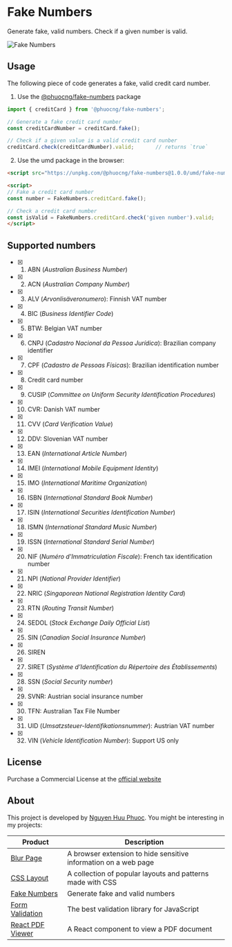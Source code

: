 # Fake Numbers
Generate fake, valid numbers. Check if a given number is valid.

![Fake Numbers](https://fakenumbers.io/assets/screenshot.png)

## Usage

The following piece of code generates a fake, valid credit card number.

1. Use the [@phuocng/fake-numbers](https://www.npmjs.com/package/@phuocng/fake-numbers) package

~~~ javascript
import { creditCard } from '@phuocng/fake-numbers';

// Generate a fake credit card number
const creditCardNumber = creditCard.fake();

// Check if a given value is a valid credit card nunber
creditCard.check(creditCardNumber).valid;       // returns `true`
~~~

2. Use the umd package in the browser:

~~~ html
<script src="https://unpkg.com/@phuocng/fake-numbers@1.0.0/umd/fake-numbers.min.js"></script>

<script>
// Fake a credit card number
const number = FakeNumbers.creditCard.fake();

// Check a credit card number
const isValid = FakeNumbers.creditCard.check('given number').valid;
</script>
~~~

## Supported numbers

* [x] 01. ABN (_Australian Business Number_)
* [x] 02. ACN (_Australian Company Number_)
* [x] 03. ALV (_Arvonlisäveronumero_): Finnish VAT number
* [x] 04. BIC (_Business Identifier Code_)
* [x] 05. BTW: Belgian VAT number
* [x] 06. CNPJ (_Cadastro Nacional da Pessoa Jurídica_): Brazilian company identifier
* [x] 07. CPF (_Cadastro de Pessoas Físicas_): Brazilian identification number
* [x] 08. Credit card number
* [x] 09. CUSIP (_Committee on Uniform Security Identification Procedures_)
* [x] 10. CVR: Danish VAT number
* [x] 11. CVV (_Card Verification Value_)
* [x] 12. DDV: Slovenian VAT number
* [x] 13. EAN (_International Article Number_)
* [x] 14. IMEI (_International Mobile Equipment Identity_)
* [x] 15. IMO (_International Maritime Organization_)
* [x] 16. ISBN (_International Standard Book Number_)
* [x] 17. ISIN (_International Securities Identification Number_)
* [x] 18. ISMN (_International Standard Music Number_)
* [x] 19. ISSN (_International Standard Serial Number_)
* [x] 20. NIF (_Numéro d'Immatriculation Fiscale_): French tax identification number
* [x] 21. NPI (_National Provider Identifier_)
* [x] 22. NRIC (_Singaporean National Registration Identity Card_)
* [x] 23. RTN (_Routing Transit Number_)
* [x] 24. SEDOL (_Stock Exchange Daily Official List_)
* [x] 25. SIN (_Canadian Social Insurance Number_)
* [x] 26. SIREN
* [x] 27. SIRET (_Système d’Identification du Répertoire des Établissements_)
* [x] 28. SSN (_Social Security number_)
* [x] 29. SVNR: Austrian social insurance number
* [x] 30. TFN: Australian Tax File Number
* [x] 31. UID (_Umsatzsteuer-Identifikationsnummer_): Austrian VAT number
* [x] 32. VIN (_Vehicle Identification Number_): Support US only

## License
Purchase a Commercial License at the [official website](https://fakenumbers.io)

## About

This project is developed by [Nguyen Huu Phuoc](https://twitter.com/nghuuphuoc).
You might be interesting in my projects:

| Product                                           | Description                                                       |
|---------------------------------------------------|-------------------------------------------------------------------|
| [Blur Page](https://blur.page)                    | A browser extension to hide sensitive information on a web page   |
| [CSS Layout](https://csslayout.io)                | A collection of popular layouts and patterns made with CSS        |
| [Fake Numbers](https://fakenumbers.io)            | Generate fake and valid numbers                                   |
| [Form Validation](https://formvalidation.io)      | The best validation library for JavaScript                        |
| [React PDF Viewer](https://react-pdf-viewer.dev)  | A React component to view a PDF document                          |
